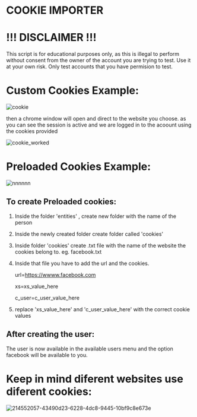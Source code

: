 # COOKIE IMPORTER

# !!! DISCLAIMER !!!

This script is for educational purposes only, as this is illegal to perform without consent from the owner of the account you are trying to test. Use it at your own risk. Only test accounts that you have permision to test.

# Custom Cookies Example:
![cookie](https://github.com/user-attachments/assets/a165de67-9eee-4ab6-b052-1655d9f0889d)

then a chrome window will open and direct to the website you choose. as you can see the session is active and we are logged in to the acoount using the cookies provided

![cookie_worked](https://github.com/user-attachments/assets/324bb831-a220-4a9b-9f83-aaf32ee2d343)

# Preloaded Cookies Example:
![nnnnnn](https://github.com/user-attachments/assets/a451efa4-ab9a-46ad-a81c-a24396f1bcf1)


## To create Preloaded cookies:
1) Inside the folder 'entities' , create new folder with the name of the person
2) Inside the newly created folder create folder called 'cookies'
3) Inside folder 'cookies' create .txt file with the name of the website the cookies belong to. eg. facebook.txt
4) Inside that file you have to add the url and the cookies.
   
   url=https://wwww.facebook.com
   
   xs=xs_value_here
   
   c_user=c_user_value_here

5) replace 'xs_value_here' and 'c_user_value_here' with the correct cookie values

## After creating the user:
The user is now available in the available users menu and the option facebook will be available to you.


# Keep in mind diferent websites use diferent cookies:
![214552057-43490d23-6228-4dc8-9445-10bf9c8e673e](https://github.com/user-attachments/assets/e946756c-b120-4249-aef1-2687606fed7d)

   
